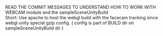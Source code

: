 READ THE COMMIT MESSAGES TO UNDERSTAND HOW TO WORK WITH WEBCAM module and the sampleSceneUnityBuild <br>
Short: Use apache to host the webgl build with the facecam tracking since webgl unity special gzip config. ( config is part of BUILD dir on sampleSceneUnityBuild dir )
